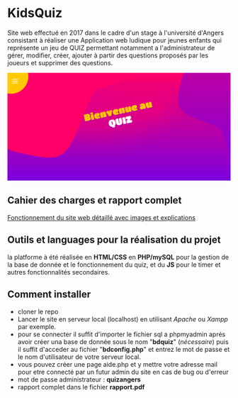 # KidsQuiz

Site web effectué en 2017 dans le cadre d'un stage à l'université d'Angers consistant à réaliser une Application web ludique pour jeunes enfants qui représente un jeu de QUIZ permettant notamment a l'administrateur de gérer, modifier, créer, ajouter à partir des questions proposés par les joueurs et supprimer des questions.

![landingpage kidsquiz](bienvenue.png)

## Cahier des charges et rapport complet

[Fonctionnement du site web détaillé avec images et explications](https://raw.githubusercontent.com/LyesHarrar/KidsQuiz/master/rapport.pdf)

## Outils et languages pour la réalisation du projet

la platforme à été réalisée en __HTML/CSS__ en __PHP/mySQL__ pour la gestion de la base de donnée et le fonctionnement du quiz, et du __JS__ pour le timer et autres fonctionnalités secondaires.

## Comment installer

- cloner le repo
- Lancer le site en serveur local (localhost) en utilisant *Apache* ou *Xampp* par exemple.
- pour se connecter il suffit d'importer le fichier sql a phpmyadmin aprés avoir créer una base de donnée sous le nom "__bdquiz__" (*nécessaire*)
  puis il suffit d'acceder au fichier "__bdconfig.php__" et entrez le mot de passe et le nom d'utilisateur de votre serveur local.
- vous pouvez créer une page aide.php et y mettre votre adresse mail pour etre connecté par un futur admin du site en cas de bug ou d'erreur
- mot de passe administrateur : __quizangers__
- rapport complet dans le fichier __rapport.pdf__
